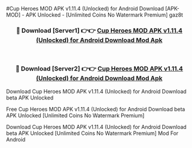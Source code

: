 #Cup Heroes MOD APK v1.11.4 (Unlocked) for Android Download [APK-MOD] - APK Unlocked - [Unlimited Coins No Watermark Premium] gaz8t



<div align="center">

<h3>🔴 Download [Server1] 👉👉 <a href="https://momento.my/?title=Cup_Heroes_MOD_APK_v1.11.4_(Unlocked)_for_Android_Download">Cup Heroes MOD APK v1.11.4 (Unlocked) for Android Download Mod Apk</a></h3><br>

<h3>🔴 Download [Server2] 👉👉 <a href="https://momento.my/?title=Cup_Heroes_MOD_APK_v1.11.4_(Unlocked)_for_Android_Download">Cup Heroes MOD APK v1.11.4 (Unlocked) for Android Download Mod Apk</a></h3>
</div>



Download Cup Heroes MOD APK v1.11.4 (Unlocked) for Android Download beta APK Unlocked

Free Cup Heroes MOD APK v1.11.4 (Unlocked) for Android Download beta APK Unlocked [Unlimited Coins No Watermark Premium]

Download Cup Heroes MOD APK v1.11.4 (Unlocked) for Android Download beta APK Unlocked [Unlimited Coins No Watermark Premium] Mod For Android

